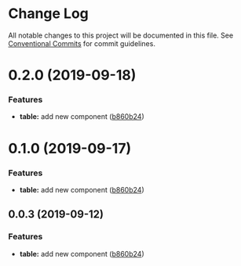 # Change Log

All notable changes to this project will be documented in this file.
See [Conventional Commits](https://conventionalcommits.org) for commit guidelines.

# 0.2.0 (2019-09-18)


### Features

* **table:** add new component ([b860b24](https://github.com/synerise/ds/commit/b860b24))





# 0.1.0 (2019-09-17)


### Features

* **table:** add new component ([b860b24](https://github.com/synerise/ds/commit/b860b24))





## 0.0.3 (2019-09-12)


### Features

* **table:** add new component ([b860b24](https://github.com/synerise/ds/commit/b860b24))
